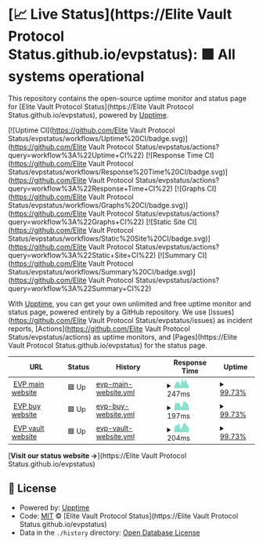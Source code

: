 # [📈 Live Status](https://Elite Vault Protocol Status.github.io/evpstatus): <!--live status--> **🟩 All systems operational**

This repository contains the open-source uptime monitor and status page for [Elite Vault Protocol Status](https://Elite Vault Protocol Status.github.io/evpstatus), powered by [Upptime](https://github.com/upptime/upptime).

[![Uptime CI](https://github.com/Elite Vault Protocol Status/evpstatus/workflows/Uptime%20CI/badge.svg)](https://github.com/Elite Vault Protocol Status/evpstatus/actions?query=workflow%3A%22Uptime+CI%22)
[![Response Time CI](https://github.com/Elite Vault Protocol Status/evpstatus/workflows/Response%20Time%20CI/badge.svg)](https://github.com/Elite Vault Protocol Status/evpstatus/actions?query=workflow%3A%22Response+Time+CI%22)
[![Graphs CI](https://github.com/Elite Vault Protocol Status/evpstatus/workflows/Graphs%20CI/badge.svg)](https://github.com/Elite Vault Protocol Status/evpstatus/actions?query=workflow%3A%22Graphs+CI%22)
[![Static Site CI](https://github.com/Elite Vault Protocol Status/evpstatus/workflows/Static%20Site%20CI/badge.svg)](https://github.com/Elite Vault Protocol Status/evpstatus/actions?query=workflow%3A%22Static+Site+CI%22)
[![Summary CI](https://github.com/Elite Vault Protocol Status/evpstatus/workflows/Summary%20CI/badge.svg)](https://github.com/Elite Vault Protocol Status/evpstatus/actions?query=workflow%3A%22Summary+CI%22)

With [Upptime](https://upptime.js.org), you can get your own unlimited and free uptime monitor and status page, powered entirely by a GitHub repository. We use [Issues](https://github.com/Elite Vault Protocol Status/evpstatus/issues) as incident reports, [Actions](https://github.com/Elite Vault Protocol Status/evpstatus/actions) as uptime monitors, and [Pages](https://Elite Vault Protocol Status.github.io/evpstatus) for the status page.

<!--start: status pages-->
<!-- This summary is generated by Upptime (https://github.com/upptime/upptime) -->
<!-- Do not edit this manually, your changes will be overwritten -->
<!-- prettier-ignore -->
| URL | Status | History | Response Time | Uptime |
| --- | ------ | ------- | ------------- | ------ |
| <img alt="" src="https://favicons.githubusercontent.com/elitevault.io" height="13"> [EVP main website](https://elitevault.io) | 🟩 Up | [evp-main-website.yml](https://github.com/goosen999/evpstatus/commits/HEAD/history/evp-main-website.yml) | <details><summary><img alt="Response time graph" src="./graphs/evp-main-website/response-time-week.png" height="20"> 247ms</summary><br><a href="https://goosen999.github.io/evpstatus/history/evp-main-website"><img alt="Response time 207" src="https://img.shields.io/endpoint?url=https%3A%2F%2Fraw.githubusercontent.com%2Fgoosen999%2Fevpstatus%2FHEAD%2Fapi%2Fevp-main-website%2Fresponse-time.json"></a><br><a href="https://goosen999.github.io/evpstatus/history/evp-main-website"><img alt="24-hour response time 217" src="https://img.shields.io/endpoint?url=https%3A%2F%2Fraw.githubusercontent.com%2Fgoosen999%2Fevpstatus%2FHEAD%2Fapi%2Fevp-main-website%2Fresponse-time-day.json"></a><br><a href="https://goosen999.github.io/evpstatus/history/evp-main-website"><img alt="7-day response time 247" src="https://img.shields.io/endpoint?url=https%3A%2F%2Fraw.githubusercontent.com%2Fgoosen999%2Fevpstatus%2FHEAD%2Fapi%2Fevp-main-website%2Fresponse-time-week.json"></a><br><a href="https://goosen999.github.io/evpstatus/history/evp-main-website"><img alt="30-day response time 225" src="https://img.shields.io/endpoint?url=https%3A%2F%2Fraw.githubusercontent.com%2Fgoosen999%2Fevpstatus%2FHEAD%2Fapi%2Fevp-main-website%2Fresponse-time-month.json"></a><br><a href="https://goosen999.github.io/evpstatus/history/evp-main-website"><img alt="1-year response time 207" src="https://img.shields.io/endpoint?url=https%3A%2F%2Fraw.githubusercontent.com%2Fgoosen999%2Fevpstatus%2FHEAD%2Fapi%2Fevp-main-website%2Fresponse-time-year.json"></a></details> | <details><summary><a href="https://goosen999.github.io/evpstatus/history/evp-main-website">99.73%</a></summary><a href="https://goosen999.github.io/evpstatus/history/evp-main-website"><img alt="All-time uptime 99.93%" src="https://img.shields.io/endpoint?url=https%3A%2F%2Fraw.githubusercontent.com%2Fgoosen999%2Fevpstatus%2FHEAD%2Fapi%2Fevp-main-website%2Fuptime.json"></a><br><a href="https://goosen999.github.io/evpstatus/history/evp-main-website"><img alt="24-hour uptime 100.00%" src="https://img.shields.io/endpoint?url=https%3A%2F%2Fraw.githubusercontent.com%2Fgoosen999%2Fevpstatus%2FHEAD%2Fapi%2Fevp-main-website%2Fuptime-day.json"></a><br><a href="https://goosen999.github.io/evpstatus/history/evp-main-website"><img alt="7-day uptime 99.73%" src="https://img.shields.io/endpoint?url=https%3A%2F%2Fraw.githubusercontent.com%2Fgoosen999%2Fevpstatus%2FHEAD%2Fapi%2Fevp-main-website%2Fuptime-week.json"></a><br><a href="https://goosen999.github.io/evpstatus/history/evp-main-website"><img alt="30-day uptime 99.94%" src="https://img.shields.io/endpoint?url=https%3A%2F%2Fraw.githubusercontent.com%2Fgoosen999%2Fevpstatus%2FHEAD%2Fapi%2Fevp-main-website%2Fuptime-month.json"></a><br><a href="https://goosen999.github.io/evpstatus/history/evp-main-website"><img alt="1-year uptime 99.93%" src="https://img.shields.io/endpoint?url=https%3A%2F%2Fraw.githubusercontent.com%2Fgoosen999%2Fevpstatus%2FHEAD%2Fapi%2Fevp-main-website%2Fuptime-year.json"></a></details>
| <img alt="" src="https://favicons.githubusercontent.com/buy.elitevault.io" height="13"> [EVP buy website](https://buy.elitevault.io) | 🟩 Up | [evp-buy-website.yml](https://github.com/goosen999/evpstatus/commits/HEAD/history/evp-buy-website.yml) | <details><summary><img alt="Response time graph" src="./graphs/evp-buy-website/response-time-week.png" height="20"> 197ms</summary><br><a href="https://goosen999.github.io/evpstatus/history/evp-buy-website"><img alt="Response time 199" src="https://img.shields.io/endpoint?url=https%3A%2F%2Fraw.githubusercontent.com%2Fgoosen999%2Fevpstatus%2FHEAD%2Fapi%2Fevp-buy-website%2Fresponse-time.json"></a><br><a href="https://goosen999.github.io/evpstatus/history/evp-buy-website"><img alt="24-hour response time 322" src="https://img.shields.io/endpoint?url=https%3A%2F%2Fraw.githubusercontent.com%2Fgoosen999%2Fevpstatus%2FHEAD%2Fapi%2Fevp-buy-website%2Fresponse-time-day.json"></a><br><a href="https://goosen999.github.io/evpstatus/history/evp-buy-website"><img alt="7-day response time 197" src="https://img.shields.io/endpoint?url=https%3A%2F%2Fraw.githubusercontent.com%2Fgoosen999%2Fevpstatus%2FHEAD%2Fapi%2Fevp-buy-website%2Fresponse-time-week.json"></a><br><a href="https://goosen999.github.io/evpstatus/history/evp-buy-website"><img alt="30-day response time 202" src="https://img.shields.io/endpoint?url=https%3A%2F%2Fraw.githubusercontent.com%2Fgoosen999%2Fevpstatus%2FHEAD%2Fapi%2Fevp-buy-website%2Fresponse-time-month.json"></a><br><a href="https://goosen999.github.io/evpstatus/history/evp-buy-website"><img alt="1-year response time 199" src="https://img.shields.io/endpoint?url=https%3A%2F%2Fraw.githubusercontent.com%2Fgoosen999%2Fevpstatus%2FHEAD%2Fapi%2Fevp-buy-website%2Fresponse-time-year.json"></a></details> | <details><summary><a href="https://goosen999.github.io/evpstatus/history/evp-buy-website">99.73%</a></summary><a href="https://goosen999.github.io/evpstatus/history/evp-buy-website"><img alt="All-time uptime 99.96%" src="https://img.shields.io/endpoint?url=https%3A%2F%2Fraw.githubusercontent.com%2Fgoosen999%2Fevpstatus%2FHEAD%2Fapi%2Fevp-buy-website%2Fuptime.json"></a><br><a href="https://goosen999.github.io/evpstatus/history/evp-buy-website"><img alt="24-hour uptime 100.00%" src="https://img.shields.io/endpoint?url=https%3A%2F%2Fraw.githubusercontent.com%2Fgoosen999%2Fevpstatus%2FHEAD%2Fapi%2Fevp-buy-website%2Fuptime-day.json"></a><br><a href="https://goosen999.github.io/evpstatus/history/evp-buy-website"><img alt="7-day uptime 99.73%" src="https://img.shields.io/endpoint?url=https%3A%2F%2Fraw.githubusercontent.com%2Fgoosen999%2Fevpstatus%2FHEAD%2Fapi%2Fevp-buy-website%2Fuptime-week.json"></a><br><a href="https://goosen999.github.io/evpstatus/history/evp-buy-website"><img alt="30-day uptime 99.94%" src="https://img.shields.io/endpoint?url=https%3A%2F%2Fraw.githubusercontent.com%2Fgoosen999%2Fevpstatus%2FHEAD%2Fapi%2Fevp-buy-website%2Fuptime-month.json"></a><br><a href="https://goosen999.github.io/evpstatus/history/evp-buy-website"><img alt="1-year uptime 99.96%" src="https://img.shields.io/endpoint?url=https%3A%2F%2Fraw.githubusercontent.com%2Fgoosen999%2Fevpstatus%2FHEAD%2Fapi%2Fevp-buy-website%2Fuptime-year.json"></a></details>
| <img alt="" src="https://favicons.githubusercontent.com/vault.elitevault.io" height="13"> [EVP vault website](https://vault.elitevault.io) | 🟩 Up | [evp-vault-website.yml](https://github.com/goosen999/evpstatus/commits/HEAD/history/evp-vault-website.yml) | <details><summary><img alt="Response time graph" src="./graphs/evp-vault-website/response-time-week.png" height="20"> 204ms</summary><br><a href="https://goosen999.github.io/evpstatus/history/evp-vault-website"><img alt="Response time 200" src="https://img.shields.io/endpoint?url=https%3A%2F%2Fraw.githubusercontent.com%2Fgoosen999%2Fevpstatus%2FHEAD%2Fapi%2Fevp-vault-website%2Fresponse-time.json"></a><br><a href="https://goosen999.github.io/evpstatus/history/evp-vault-website"><img alt="24-hour response time 306" src="https://img.shields.io/endpoint?url=https%3A%2F%2Fraw.githubusercontent.com%2Fgoosen999%2Fevpstatus%2FHEAD%2Fapi%2Fevp-vault-website%2Fresponse-time-day.json"></a><br><a href="https://goosen999.github.io/evpstatus/history/evp-vault-website"><img alt="7-day response time 204" src="https://img.shields.io/endpoint?url=https%3A%2F%2Fraw.githubusercontent.com%2Fgoosen999%2Fevpstatus%2FHEAD%2Fapi%2Fevp-vault-website%2Fresponse-time-week.json"></a><br><a href="https://goosen999.github.io/evpstatus/history/evp-vault-website"><img alt="30-day response time 200" src="https://img.shields.io/endpoint?url=https%3A%2F%2Fraw.githubusercontent.com%2Fgoosen999%2Fevpstatus%2FHEAD%2Fapi%2Fevp-vault-website%2Fresponse-time-month.json"></a><br><a href="https://goosen999.github.io/evpstatus/history/evp-vault-website"><img alt="1-year response time 200" src="https://img.shields.io/endpoint?url=https%3A%2F%2Fraw.githubusercontent.com%2Fgoosen999%2Fevpstatus%2FHEAD%2Fapi%2Fevp-vault-website%2Fresponse-time-year.json"></a></details> | <details><summary><a href="https://goosen999.github.io/evpstatus/history/evp-vault-website">99.73%</a></summary><a href="https://goosen999.github.io/evpstatus/history/evp-vault-website"><img alt="All-time uptime 31.88%" src="https://img.shields.io/endpoint?url=https%3A%2F%2Fraw.githubusercontent.com%2Fgoosen999%2Fevpstatus%2FHEAD%2Fapi%2Fevp-vault-website%2Fuptime.json"></a><br><a href="https://goosen999.github.io/evpstatus/history/evp-vault-website"><img alt="24-hour uptime 100.00%" src="https://img.shields.io/endpoint?url=https%3A%2F%2Fraw.githubusercontent.com%2Fgoosen999%2Fevpstatus%2FHEAD%2Fapi%2Fevp-vault-website%2Fuptime-day.json"></a><br><a href="https://goosen999.github.io/evpstatus/history/evp-vault-website"><img alt="7-day uptime 99.73%" src="https://img.shields.io/endpoint?url=https%3A%2F%2Fraw.githubusercontent.com%2Fgoosen999%2Fevpstatus%2FHEAD%2Fapi%2Fevp-vault-website%2Fuptime-week.json"></a><br><a href="https://goosen999.github.io/evpstatus/history/evp-vault-website"><img alt="30-day uptime 55.07%" src="https://img.shields.io/endpoint?url=https%3A%2F%2Fraw.githubusercontent.com%2Fgoosen999%2Fevpstatus%2FHEAD%2Fapi%2Fevp-vault-website%2Fuptime-month.json"></a><br><a href="https://goosen999.github.io/evpstatus/history/evp-vault-website"><img alt="1-year uptime 31.88%" src="https://img.shields.io/endpoint?url=https%3A%2F%2Fraw.githubusercontent.com%2Fgoosen999%2Fevpstatus%2FHEAD%2Fapi%2Fevp-vault-website%2Fuptime-year.json"></a></details>

<!--end: status pages-->

[**Visit our status website →**](https://Elite Vault Protocol Status.github.io/evpstatus)

## 📄 License

- Powered by: [Upptime](https://github.com/upptime/upptime)
- Code: [MIT](./LICENSE) © [Elite Vault Protocol Status](https://Elite Vault Protocol Status.github.io/evpstatus)
- Data in the `./history` directory: [Open Database License](https://opendatacommons.org/licenses/odbl/1-0/)
